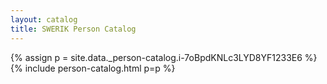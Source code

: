 ```yaml
---
layout: catalog
title: SWERIK Person Catalog
---
```

{% assign p = site.data._person-catalog.i-7oBpdKNLc3LYD8YF1233E6 %}
{% include person-catalog.html p=p %}

